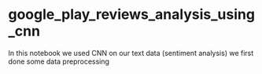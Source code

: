 # google_play_reviews_analysis_using_cnn
In this notebook we used CNN on our text data (sentiment analysis) we first done some data preprocessing 
